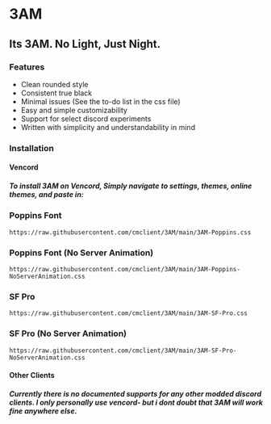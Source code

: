 # 3AM
## Its 3AM. No Light, Just Night.

### Features

- Clean rounded style
- Consistent true black
- Minimal issues (See the to-do list in the css file)
- Easy and simple customizability
- Support for select discord experiments
- Written with simplicity and understandability in mind

### Installation

#### Vencord
##### To install 3AM on Vencord, Simply navigate to settings, themes, online themes, and paste in:

### Poppins Font
```
https://raw.githubusercontent.com/cmclient/3AM/main/3AM-Poppins.css
```

### Poppins Font (No Server Animation)
```
https://raw.githubusercontent.com/cmclient/3AM/main/3AM-Poppins-NoServerAnimation.css
```

### SF Pro
```
https://raw.githubusercontent.com/cmclient/3AM/main/3AM-SF-Pro.css
```

### SF Pro (No Server Animation)
```
https://raw.githubusercontent.com/cmclient/3AM/main/3AM-SF-Pro-NoServerAnimation.css
```

#### Other Clients
##### Currently there is no documented supports for any other modded discord clients. I only personally use vencord- but i dont doubt that 3AM will work fine anywhere else.
